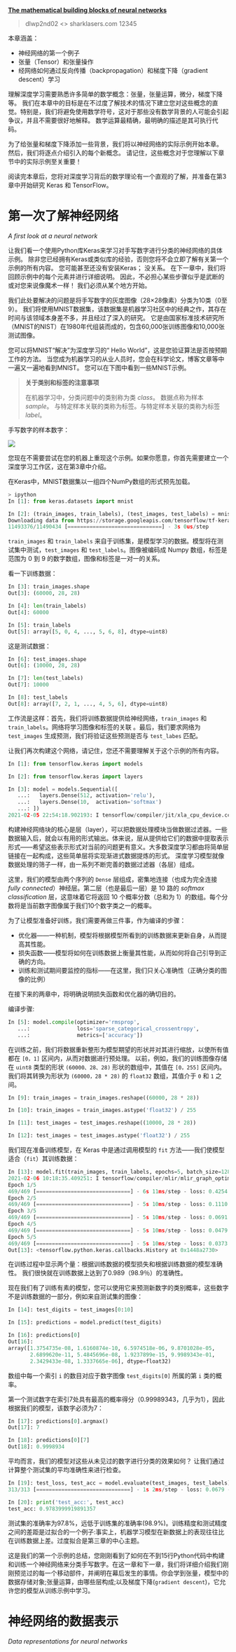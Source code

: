 **[The mathematical building blocks of neural networks](https://livebook.manning.com/book/deep-learning-with-python-second-edition/chapter-2)**

> dlwp2nd02 <> sharklasers.com 12345

本章涵盖：
- 神经网络的第一个例子
- 张量（Tensor）和张量操作
- 经网络如何通过反向传播（backpropagation）和梯度下降（gradient descent）学习

理解深度学习需要熟悉许多简单的数学概念：张量，张量运算，微分，梯度下降等。 我们在本章中的目标是在不过度了解技术的情况下建立您对这些概念的直觉。特别是，我们将避免使用数学符号，这对于那些没有数学背景的人可能会引起争议，并且不需要很好地解释。 数学运算最精确，最明确的描述是其可执行代码。

为了给张量和梯度下降添加一些背景，我们将以神经网络的实际示例开始本章。 然后，我们将逐点介绍引入的每个新概念。 请记住，这些概念对于您理解以下章节中的实际示例至关重要！

阅读完本章后，您将对深度学习背后的数学理论有一个直观的了解，并准备在第3章中开始研究 Keras 和 TensorFlow。

# 第一次了解神经网络

*A first look at a neural network*

让我们看一个使用Python库Keras来学习对手写数字进行分类的神经网络的具体示例。 除非您已经拥有Keras或类似库的经验，否则您将不会立即了解有关第一个示例的所有内容。 您可能甚至还没有安装Keras； 没关系。 在下一章中，我们将回顾示例中的每个元素并进行详细说明。 因此，不必担心某些步骤似乎是武断的或对您来说像魔术一样！ 我们必须从某个地方开始。

我们此处要解决的问题是将手写数字的灰度图像（28×28像素）分类为10类（0至9）。 我们将使用MNIST数据集，该数据集是机器学习社区中的经典之作，其存在时间与该领域本身差不多，并且经过了深入的研究。 它是由国家标准技术研究所（MNIST的NIST）在1980年代组装而成的，包含60,000张训练图像和10,000张测试图像。

您可以将MNIST“解决”为深度学习的“ Hello World”，这是您验证算法是否按预期工作的方法。 当您成为机器学习的从业人员时，您会在科学论文，博客文章等中一遍又一遍地看到MNIST。 您可以在下图中看到一些MNIST示例。

> **关于类别和标签的注意事项**
> 
> 在机器学习中，分类问题中的类别称为类 *class*。 数据点称为样本 *sample*。 与特定样本关联的类称为标签。与特定样本关联的类称为标签 *label*。

手写数字的样本数字：

![](https://drek4537l1klr.cloudfront.net/chollet2/v-4/Figures/MNIST-sample-digits.png)

您现在不需要尝试在您的机器上重现这个示例。如果你愿意，你首先需要建立一个深度学习工作区，这在第3章中介绍。

在Keras中，MNIST数据集以一组四个NumPy数组的形式预先加载。

```python
> ipython
In [1]: from keras.datasets import mnist

In [2]: (train_images, train_labels), (test_images, test_labels) = mnist.load_data()
Downloading data from https://storage.googleapis.com/tensorflow/tf-keras-datasets/mnist.npz
11493376/11490434 [==============================] - 3s 0us/step
```

`train_images` 和 `train_labels` 来自于训练集，是模型学习的数据。模型将在测试集中测试，`test_images` 和 `test_labels`。图像被编码成 Numpy 数组，标签是范围为 0 到 9 的数字数组，图像和标签是一对一的关系。

看一下训练数据：
```python
In [3]: train_images.shape
Out[3]: (60000, 28, 28)

In [4]: len(train_labels)
Out[4]: 60000

In [5]: train_labels
Out[5]: array([5, 0, 4, ..., 5, 6, 8], dtype=uint8)
```

这是测试数据：
```python
In [6]: test_images.shape
Out[6]: (10000, 28, 28)

In [7]: len(test_labels)
Out[7]: 10000

In [8]: test_labels
Out[8]: array([7, 2, 1, ..., 4, 5, 6], dtype=uint8)
```

工作流是这样：首先，我们将训练数据提供给神经网络，`train_images` 和 `train_labels`。网络将学习图像和标签的关联 。最后，我们要求网络为 `test_images` 生成预测，我们将验证这些预测是否与 `test_labes` 匹配。

让我们再次构建这个网络，请记住，您还不需要理解关于这个示例的所有内容。
```python
In [1]: from tensorflow.keras import models

In [2]: from tensorflow.keras import layers

In [3]: model = models.Sequential([
   ...:   layers.Dense(512, activation='relu'),
   ...:   layers.Dense(10,  activation='softmax')
   ...: ])
2021-02-05 22:54:18.902193: I tensorflow/compiler/jit/xla_cpu_device.cc:41] Not creating XLA devices, tf_xla_enable_xla_devices not set
```

构建神经网络块的核心是层（layer），可以把数据处理模块当做数据过滤器。一些数据输入后，就会以有用的形式输出。体来说，层从提供给它们的数据中提取表示形式——希望这些表示形式对当前的问题更有意义。大多数深度学习都由将简单层链接在一起构成，这些简单层将实现渐进式数据提炼的形式。 深度学习模型就像数据处理的筛子一样，由一系列不断完善的数据过滤器（各层）组成。

这里，我们的模型由两个序列的 `Dense` 层组成，密集地连接（也成为完全连接 *fully connected*）神经层。第二层（也是最后一层）是 10 路的 *softmax classification* 层，这意味着它将返回 10 个概率分数（总和为 1）的数组。每个分数将是当前数字图像属于我们10个数字类之一的概率。

为了让模型准备好训练，我们需要再做三件事，作为编译的步骤：
- 优化器——一种机制，模型将根据模型所看到的训练数据来更新自身，从而提高其性能。
- 损失函数——模型将如何在训练数据上衡量其性能，从而如何将自己引导到正确的方向。
- 训练和测试期间要监控的指标——在这里，我们只关心准确性（正确分类的图像的比例）

在接下来的两章中，将明确说明损失函数和优化器的确切目的。

编译步骤:
```python
In [5]: model.compile(optimizer='rmsprop',
   ...:               loss='sparse_categorical_crossentropy',
   ...:               metrics=['accuracy'])
```
在训练之前，我们将数据重新整形为模型期望的形状并对其进行缩放，以使所有值都在 `[0，1]` 区间内，从而对数据进行预处理。 以前，例如，我们的训练图像存储在 `uint8` 类型的形状 `(60000、28、28)` 形状的数组中，其值在 `[0，255]` 区间内。 我们将其转换为形状为 `(60000，28 * 28)` 的 `float32` 数组，其值介于 `0` 和 `1` 之间。

```python
In [9]: train_images = train_images.reshape((60000, 28 * 28))

In [10]: train_images = train_images.astype('float32') / 255

In [11]: test_images = test_images.reshape((10000, 28 * 28))

In [12]: test_images = test_images.astype('float32') / 255
```

我们现在准备训练模型，在 Keras 中是通过调用模型的 `fit` 方法——我们使模型适合（`fit`）其训练数据：

```python
In [13]: model.fit(train_images, train_labels, epochs=5, batch_size=128)
2021-02-06 10:18:35.409251: I tensorflow/compiler/mlir/mlir_graph_optimization_pass.cc:116] None of the MLIR optimization passes are enabled (registered 2)
Epoch 1/5
469/469 [==============================] - 6s 11ms/step - loss: 0.4254 - accuracy: 0.8771
Epoch 2/5
469/469 [==============================] - 5s 10ms/step - loss: 0.1110 - accuracy: 0.9666
Epoch 3/5
469/469 [==============================] - 5s 10ms/step - loss: 0.0691 - accuracy: 0.9792
Epoch 4/5
469/469 [==============================] - 5s 10ms/step - loss: 0.0479 - accuracy: 0.9852
Epoch 5/5
469/469 [==============================] - 5s 10ms/step - loss: 0.0373 - accuracy: 0.9896
Out[13]: <tensorflow.python.keras.callbacks.History at 0x1448a2730>
```
在训练过程中显示两个量：根据训练数据的模型损失和根据训练数据的模型准确性。 我们很快就在训练数据上达到了0.989（98.9％）的准确性。

现在我们有了训练有素的模型，您可以使用它来预测新数字的类别概率，这些数字不是训练数据的一部分，例如来自测试集的图像：
```python
In [14]: test_digits = test_images[0:10]

In [15]: predictions = model.predict(test_digits)

In [16]: predictions[0]
Out[16]:
array([1.3754735e-08, 1.6160874e-10, 6.5974518e-06, 9.8701028e-05,
       2.6899620e-11, 5.4845696e-08, 1.9237899e-15, 9.9989343e-01,
       2.3429433e-08, 1.3337665e-06], dtype=float32)
```

数组中每一个索引 `i` 的数目对应于数字图像 `test_digits[0]` 所属的第 `i` 类的概率。

第一个测试数字在索引7处具有最高的概率得分（0.99989343，几乎为1），因此根据我们的模型，该数字必须为7：
```python
In [17]: predictions[0].argmax()
Out[17]: 7

In [18]: predictions[0][7]
Out[18]: 0.9998934
```

平均而言，我们的模型对这些从未见过的数字进行分类的效果如何？ 让我们通过计算整个测试集的平均准确性来进行检查。

```python
In [19]: test_loss, test_acc = model.evaluate(test_images, test_labels)
313/313 [==============================] - 1s 2ms/step - loss: 0.0679 - accuracy: 0.9784

In [20]: print('test_acc:', test_acc)
test_acc: 0.9783999919891357
```

测试集的准确率为97.8%，远低于训练集的准确率(98.9%)。训练精度和测试精度之间的差距是过拟合的一个例子:事实上，机器学习模型在新数据上的表现往往比在训练数据上差。过度拟合是第三章的中心主题。

这是我们的第一个示例的总结，您刚刚看到了如何在不到15行Python代码中构建和训练一个神经网络来分类手写数字。在这一章和下一章，我们将详细介绍我们刚刚预览过的每一个移动部件，并阐明在幕后发生的事情。你会学到张量，模型中的数据存储对象;张量运算，由哪些层构成;以及梯度下降(`gradient descent`)，它允许您的模型从训练示例中学习。

# 神经网络的数据表示

*Data representations for neural networks*